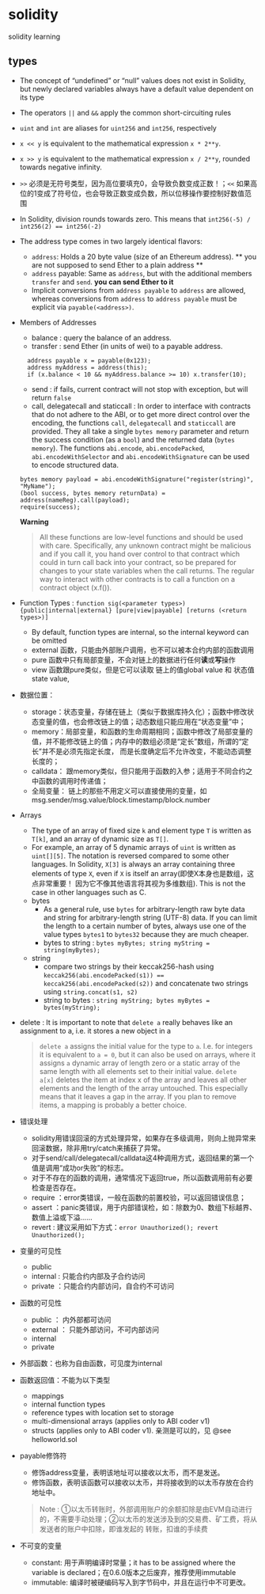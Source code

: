 # solidity
solidity learning

## types
- The concept of “undefined” or “null” values does not exist in Solidity, but newly declared variables always have a default value dependent on its type
- The operators `||` and `&&` apply the common short-circuiting rules
- `uint` and `int` are aliases for `uint256` and `int256`, respectively
- `x << y` is equivalent to the mathematical expression `x * 2**y`.
- `x >> y` is equivalent to the mathematical expression `x / 2**y`, rounded towards negative infinity.
- `>>` 必须是无符号类型，因为高位要填充0，会导致负数变成正数！；`<<` 如果高位的1变成了符号位，也会导致正数变成负数，所以位移操作要控制好数值范围
- In Solidity, division rounds towards zero. This means that `int256(-5) / int256(2) == int256(-2)`

- The address type comes in two largely identical flavors:
  - `address`: Holds a 20 byte value (size of an Ethereum address). ** you are not supposed to send Ether to a plain address **
  - `address` payable: Same as `address`, but with the additional members `transfer` and `send`. **you can send Ether to it**
  - Implicit conversions from `address payable` to `address` are allowed, whereas conversions from `address` to `address payable` must be 
  explicit via `payable(<address>)`.
- Members of Addresses
  - balance : query the balance of an address.
  - transfer : send Ether (in units of wei) to a payable address.
  ```solidity
    address payable x = payable(0x123);
    address myAddress = address(this);
    if (x.balance < 10 && myAddress.balance >= 10) x.transfer(10);
  ```
  - send : if fails, current contract will not stop with exception, but will return `false`
  - call, delegatecall and staticcall : In order to interface with contracts that do not adhere to the ABI, or to get more direct control over 
  the encoding, the functions `call`, `delegatecall` and `staticcall` are provided. They all take a single `bytes memory` parameter and return 
  the success condition (as a `bool`) and the returned data (`bytes memory`). The functions `abi.encode`, `abi.encodePacked`, `abi.encodeWithSelector` 
  and `abi.encodeWithSignature` can be used to encode structured data.
  ```
  bytes memory payload = abi.encodeWithSignature("register(string)", "MyName");
  (bool success, bytes memory returnData) = address(nameReg).call(payload);
  require(success);
  ```
  **Warning**
  > All these functions are low-level functions and should be used with care. Specifically, any unknown contract might be malicious and if you 
  call it, you hand over control to that contract which could in turn call back into your contract, so be prepared for changes to your state 
  variables when the call returns. The regular way to interact with other contracts is to call a function on a contract object (x.f()).

- Function Types : `function sig(<parameter types>) {public|internal|external} [pure|view|payable] [returns (<return types>)]`
  - By default, function types are internal, so the internal keyword can be omitted
  - external 函数，只能由外部账户调用，也不可以被本合约内部的函数调用
  - pure 函数中只有局部变量，不会对链上的数据进行任何**读**或**写**操作
  - view 函数跟pure类似，但是它可以读取 链上的值global value 和 状态值state value,
  
- 数据位置：
  - storage：状态变量，存储在链上（类似于数据库持久化）；函数中修改状态变量的值，也会修改链上的值；动态数组只能应用在“状态变量”中；
  - memory：局部变量，和函数的生命周期相同；函数中修改了局部变量的值，并不能修改链上的值；内存中的数组必须是“定长”数组，所谓的“定长”并不是必须先指定长度，
  而是长度确定后不允许改变，不能动态调整长度的；
  - calldata： 跟memory类似，但只能用于函数的入参；适用于不同合约之中函数的调用时传递值；
  - 全局变量： 链上的那些不用定义可以直接使用的变量，如msg.sender/msg.value/block.timestamp/block.number

- Arrays
  - The type of an array of fixed size `k` and element type `T` is written as `T[k]`, and an array of dynamic size as `T[]`.
  - For example, an array of 5 dynamic arrays of `uint` is written as `uint[][5]`. The notation is reversed compared to some other languages. 
  In Solidity, `X[3]` is always an array containing three elements of type `X`, even if `X` is itself an array(即使X本身也是数组，这点非常重要！
  因为它不像其他语言将其视为多维数组). This is not the case in other languages such as C.
  - bytes
    - As a general rule, use `bytes` for arbitrary-length raw byte data and string for arbitrary-length string (UTF-8) data. If you can limit 
    the length to a certain number of bytes, always use one of the value types `bytes1` to `bytes32` because they are much cheaper.
    -  bytes to string : `bytes myBytes; string myString = string(myBytes);`    
  - string
    - compare two strings by their keccak256-hash using `keccak256(abi.encodePacked(s1)) == keccak256(abi.encodePacked(s2))` and concatenate 
    two strings using `string.concat(s1, s2)`
    - string to bytes : `string myString; bytes myBytes = bytes(myString);`

- delete : It is important to note that `delete a` really behaves like an assignment to a, i.e. it stores a new object in a 
  > `delete a` assigns the initial value for the type to `a`. I.e. for integers it is equivalent to `a = 0`, but it can also be used on arrays, 
  where it assigns `a` dynamic array of length zero or a static array of the same length with all elements set to their initial value. `delete 
  a[x]` deletes the item at index x of the array and leaves all other elements and the length of the array untouched. This especially means 
  that it leaves a gap in the array. If you plan to remove items, a mapping is probably a better choice.

- 错误处理
  - solidity用错误回滚的方式处理异常，如果存在多级调用，则向上抛异常来回滚数据，除非用try/catch来捕获了异常。
  - 对于send/call/delegatecall/calldata这4种调用方式，返回结果的第一个值是调用“成功or失败”的标志。
  - 对于不存在的函数的调用，通常情况下返回true，所以函数调用前有必要检查是否存在。
  - require ：error类错误，一般在函数的前置校验，可以返回错误信息；
  - assert ：panic类错误，用于内部错误检，如：除数为0、数组下标越界、数值上溢或下溢……
  - revert : 建议采用如下方式：`error Unauthorized(); revert Unauthorized();`

- 变量的可见性
  - public
  - internal : 只能合约内部及子合约访问
  - private ：只能合约内部访问，自合约不可访问

- 函数的可见性
  - public ： 内外部都可访问
  - external ： 只能外部访问，不可内部访问
  - internal
  - private
- 外部函数：也称为自由函数，可见度为internal
- 函数返回值：不能为以下类型
  - mappings
  - internal function types
  - reference types with location set to storage
  - multi-dimensional arrays (applies only to ABI coder v1)
  - structs (applies only to ABI coder v1). 亲测是可以的，见 @see helloworld.sol

- payable修饰符
  - 修饰address变量，表明该地址可以接收以太币，而不是发送。
  - 修饰函数，表明该函数可以接收以太币，并将接收到的以太币存放在合约地址中。
  > Note : ①以太币转账时，外部调用账户的余额扣除是由EVM自动进行的，不需要手动处理；②以太币的发送涉及到的交易费、矿工费，将从发送者的账户中扣除，即谁发起的
  转账，扣谁的手续费

- 不可变的变量
  - constant: 用于声明编译时常量；it has to be assigned where the variable is declared；在0.6.0版本之后废弃，推荐使用immutable
  - immutable: 编译时被硬编码写入到字节码中，并且在运行中不可更改。